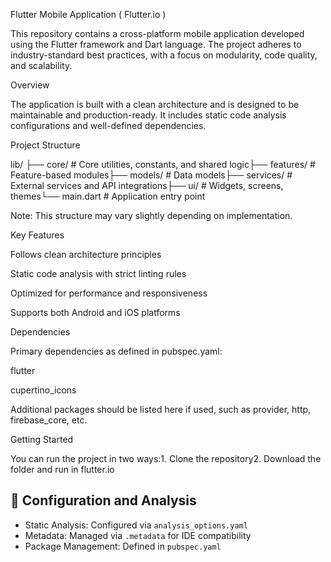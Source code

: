 Flutter Mobile Application ( Flutter.io )

This repository contains a cross-platform mobile application developed using the Flutter framework and Dart language. The project adheres to industry-standard best practices, with a focus on modularity, code quality, and scalability.

Overview

The application is built with a clean architecture and is designed to be maintainable and production-ready. It includes static code analysis configurations and well-defined dependencies.

Project Structure

lib/
├── core/               # Core utilities, constants, and shared logic├── features/           # Feature-based modules├── models/             # Data models├── services/           # External services and API integrations├── ui/                 # Widgets, screens, themes└── main.dart           # Application entry point

Note: This structure may vary slightly depending on implementation.

Key Features

Follows clean architecture principles

Static code analysis with strict linting rules

Optimized for performance and responsiveness

Supports both Android and iOS platforms

Dependencies

Primary dependencies as defined in pubspec.yaml:

flutter

cupertino_icons

Additional packages should be listed here if used, such as provider, http, firebase_core, etc.

Getting Started

You can run the project in two ways:1. Clone the repository2. Download the folder and run in flutter.io



## 📁 Configuration and Analysis

- Static Analysis: Configured via `analysis_options.yaml`
- Metadata: Managed via `.metadata` for IDE compatibility
- Package Management: Defined in `pubspec.yaml`
